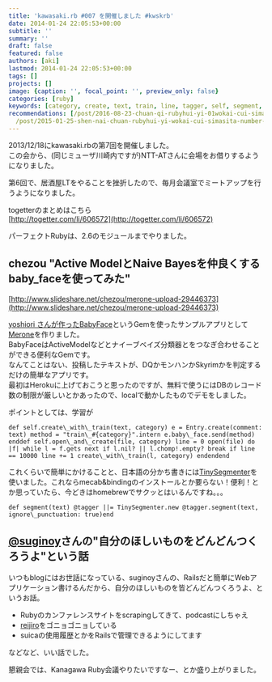 ```yaml
---
title: 'kawasaki.rb #007 を開催しました #kwskrb'
date: 2014-01-24 22:05:53+00:00
subtitle: ''
summary: ''
draft: false
featured: false
authors: [aki]
lastmod: 2014-01-24 22:05:53+00:00
tags: []
projects: []
image: {caption: '', focal_point: '', preview_only: false}
categories: [ruby]
keywords: [category, create, text, train, line, tagger, self, segment, def, method]
recommendations: [/post/2016-08-23-chuan-qi-rubyhui-yi-01wokai-cui-simasita-number-kwsk01/,
  /post/2015-01-25-shen-nai-chuan-rubyhui-yi-wokai-cui-simasita-number-kana01/, /post/2015-12-30-2015nian-wozhen-rifan-tute/]
---
```

2013/12/18にkawasaki.rbの第7回を開催しました。  
この会から、(同じミューザ川崎内ですが)NTT-ATさんに会場をお借りするようになりました。

第6回で、居酒屋LTをやることを挫折したので、毎月会議室でミートアップを行うようになりました。

togetterのまとめはこちら  
[http://togetter.com/li/606572](http://togetter.com/li/606572)

パーフェクトRubyは、2.6のモジュールまでやりました。

## chezou "Active ModelとNaive Bayesを仲良くする baby\_faceを使ってみた"

[http://www.slideshare.net/chezou/merone-upload-29446373](http://www.slideshare.net/chezou/merone-upload-29446373)

[yoshiori さんが作ったBabyFace](http://yoshiori.github.io/blog/2013/12/09/babyface-gem/)というGemを使ったサンプルアプリとして[Merone](https://github.com/chezou/merone)を作りました。  
BabyFaceはActiveModelなどとナイーブベイズ分類器とをつなぎ合わせることができる便利なGemです。  
なんてことはない、投稿したテキストが、DQかモンハンかSkyrimかを判定するだけの簡単なアプリです。  
最初はHerokuに上げておこうと思ったのですが、無料で使うにはDBのレコード数の制限が厳しいとかあったので、localで動かしたものでデモをしました。

ポイントとしては、学習が

    def self.create\_with\_train(text, category) e = Entry.create(comment: text) method = "train\_#{category}".intern e.baby\_face.send(method) enddef self.open\_and\_create(file, category) line = 0 open(file) do |f| while l = f.gets next if l.nil? || l.chomp!.empty? break if line == 10000 line += 1 create\_with\_train(l, category) endendend

これくらいで簡単にかけることと、日本語の分かち書きには[TinySegmenter](https://github.com/6/tiny_segmenter)を使いました。これならmecab&bindingのインストールとか要らない！便利！とか思っていたら、今どきはhomebrewでサクッとはいるんですね。。。

    def segment(text) @tagger ||= TinySegmenter.new @tagger.segment(text, ignore\_punctuation: true)end

## [@suginoy](https://twitter.com/suginoy)さんの"自分のほしいものをどんどんつくろうよ"という話

いつもblogにはお世話になっている、suginoyさんの、Railsだと簡単にWebアプリケーション書けるんだから、自分のほしいものを皆どんどんつくろうよ、というお話。

- Rubyのカンファレンスサイトをscrapingしてきて、podcastにしちゃえ
- [reijiro](http://knsmr.github.io/reijiro/)をゴニョゴニョしている
- suicaの使用履歴とかをRailsで管理できるようにしてます

などなど、いい話でした。

懇親会では、Kanagawa Ruby会議やりたいですなー、とか盛り上がりました。


